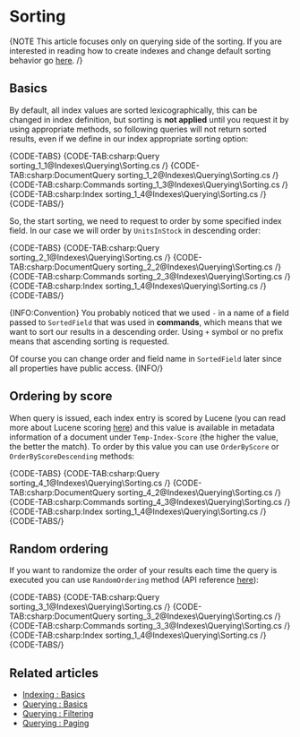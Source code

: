 ﻿# Sorting

{NOTE This article focuses only on querying side of the sorting. If you are interested in reading how to create indexes and change default sorting behavior go [here](). /}

## Basics

By default, all index values are sorted lexicographically, this can be changed in index definition, but sorting is **not applied** until you request it by using appropriate methods, so following queries will not return sorted results, even if we define in our index appropriate sorting option:

{CODE-TABS}
{CODE-TAB:csharp:Query sorting_1_1@Indexes\Querying\Sorting.cs /}
{CODE-TAB:csharp:DocumentQuery sorting_1_2@Indexes\Querying\Sorting.cs /}
{CODE-TAB:csharp:Commands sorting_1_3@Indexes\Querying\Sorting.cs /}
{CODE-TAB:csharp:Index sorting_1_4@Indexes\Querying\Sorting.cs /}
{CODE-TABS/}

So, the start sorting, we need to request to order by some specified index field. In our case we will order by `UnitsInStock` in descending order:

{CODE-TABS}
{CODE-TAB:csharp:Query sorting_2_1@Indexes\Querying\Sorting.cs /}
{CODE-TAB:csharp:DocumentQuery sorting_2_2@Indexes\Querying\Sorting.cs /}
{CODE-TAB:csharp:Commands sorting_2_3@Indexes\Querying\Sorting.cs /}
{CODE-TAB:csharp:Index sorting_1_4@Indexes\Querying\Sorting.cs /}
{CODE-TABS/}

{INFO:Convention}
You probably noticed that we used `-` in a name of a field passed to `SortedField` that was used in **commands**, which means that we want to sort our results in a descending order. Using `+` symbol or no prefix means that ascending sorting is requested. 

Of course you can change order and field name in `SortedField` later since all properties have public access.
{INFO/}

## Ordering by score

When query is issued, each index entry is scored by Lucene (you can read more about Lucene scoring [here](http://lucene.apache.org/core/3_3_0/scoring.html)) and this value is available in metadata information of a document under `Temp-Index-Score` (the higher the value, the better the match). To order by this value you can use `OrderByScore` or `OrderByScoreDescending` methods:

{CODE-TABS}
{CODE-TAB:csharp:Query sorting_4_1@Indexes\Querying\Sorting.cs /}
{CODE-TAB:csharp:DocumentQuery sorting_4_2@Indexes\Querying\Sorting.cs /}
{CODE-TAB:csharp:Commands sorting_4_3@Indexes\Querying\Sorting.cs /}
{CODE-TAB:csharp:Index sorting_1_4@Indexes\Querying\Sorting.cs /}
{CODE-TABS/}

## Random ordering

If you want to randomize the order of your results each time the query is executed you can use `RandomOrdering` method (API reference [here]()):

{CODE-TABS}
{CODE-TAB:csharp:Query sorting_3_1@Indexes\Querying\Sorting.cs /}
{CODE-TAB:csharp:DocumentQuery sorting_3_2@Indexes\Querying\Sorting.cs /}
{CODE-TAB:csharp:Commands sorting_3_3@Indexes\Querying\Sorting.cs /}
{CODE-TAB:csharp:Index sorting_1_4@Indexes\Querying\Sorting.cs /}
{CODE-TABS/}

## Related articles

- [Indexing : Basics](../../indexes/indexing-basics)
- [Querying : Basics](../../indexes/querying/basics)
- [Querying : Filtering](../../indexes/querying/filtering)
- [Querying : Paging](../../indexes/querying/paging)
